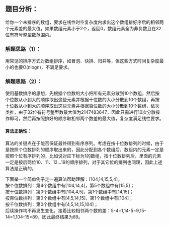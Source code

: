 ## 题目分析：
给你一个未排序的数组，要求在线性时空复杂度内求出这个数组排好序后的相邻两个元素差的最大值，如果数组元素小于2个，返回0，数组元素全为非负数且在32位有符号整型数范围内。

### 解题思路（1）：
用常见的排序方式对数组排序，如冒泡、快排、归并等，但这些方式时间复杂度最小的也要O(nlogn)，不满足要求。

### 解题思路（2）：
使用基数排序的思想，先根据个位数的大小把所有元素分散到10个数组，然后按个位数从小到大的顺序取出这些元素并根据十位数的大小分散到10个数组，再按十位数从小到大的顺序取出这些元素并根据百位数的大小分散到10个数组，依次类推，由于32位有符号整型数最大值为2147483647，因此只需进行10次分散操作即可，然后再按照排好的顺序取相邻两个数差的最大值，复杂度满足线性要求。

#### 算法正确性：
算法的关键点在于能否保证最终得到有序序列。考虑在按十位数排列的时候，由于是按照个位数排列的顺序取出来的，因此分配到各个数组后，数组内的元素一定是按照个位有序排列的，比如说对应下标为1的数组，按十位数排列后，里面的元素一定是按后两位10、11、12…19的顺序排列，对于其它位的排列也同理，因此上述算法是正确的。

下面举一个简单例子走一遍算法帮助理解：[104,14,15,5,4]。</br>
按个位数排列：第4个数组中有[104,14,4]，第5个数组中有[15,5]；</br>
按十位数排列：第0个数组中有[104,4,5]，第1个数组中有[14,15]；</br>
按百位数排列：第0个数组中有[4,5,14,15]，第1个数组中有[104]；</br>
按千位数排列：第0个数组中有[4,5,14,15,104]；</br>
后续操作均不再发生变化，接着比较相邻两个数的差：5-4=1,14-5=9,15-14=1,104-15=89，因此最终结果为89。
